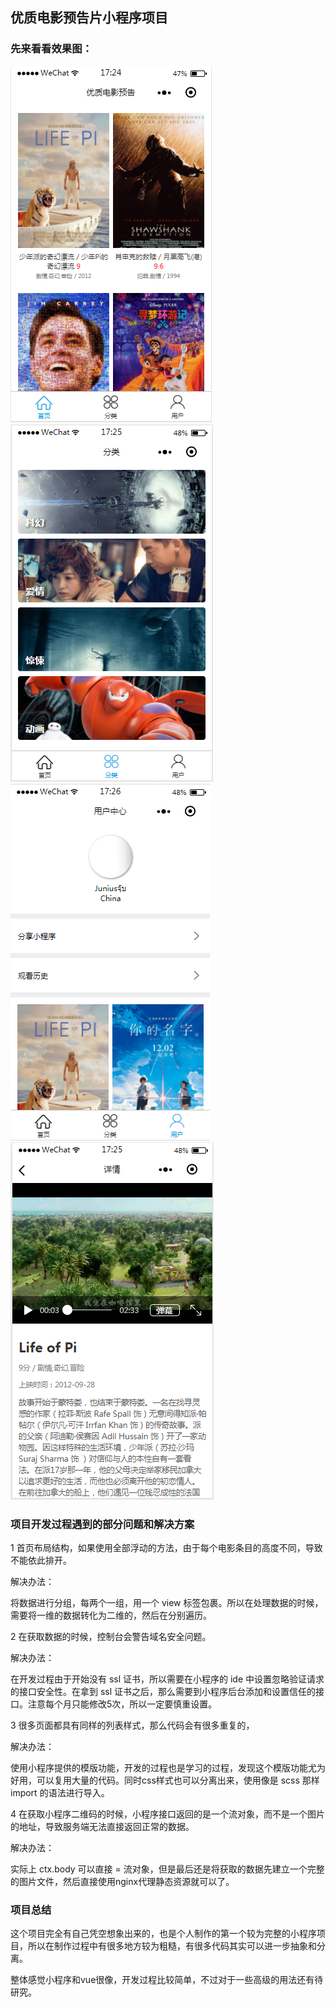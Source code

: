## 优质电影预告片小程序项目

### 先来看看效果图：

![avatar](movie/assets/demo/index.png)
![avatar](movie/assets/demo/object.png)
![avatar](movie/assets/demo/user.png)
![avatar](movie/assets/demo/detail.png)

### 项目开发过程遇到的部分问题和解决方案
1 首页布局结构，如果使用全部浮动的方法，由于每个电影条目的高度不同，导致不能依此排开。

解决办法：

将数据进行分组，每两个一组，用一个 view 标签包裹。所以在处理数据的时候，需要将一维的数据转化为二维的，然后在分别遍历。

2 在获取数据的时候，控制台会警告域名安全问题。

解决办法：

在开发过程由于开始没有 ssl 证书，所以需要在小程序的 ide 中设置忽略验证请求的接口安全性。在拿到 ssl 证书之后，那么需要到小程序后台添加和设置信任的接口。注意每个月只能修改5次，所以一定要慎重设置。

3 很多页面都具有同样的列表样式，那么代码会有很多重复的，

解决办法：

使用小程序提供的模版功能，开发的过程也是学习的过程，发现这个模版功能尤为好用，可以复用大量的代码。同时css样式也可以分离出来，使用像是 scss 那样 import 的语法进行导入。

4 在获取小程序二维码的时候，小程序接口返回的是一个流对象，而不是一个图片的地址，导致服务端无法直接返回正常的数据。

解决办法：

实际上 ctx.body 可以直接 = 流对象，但是最后还是将获取的数据先建立一个完整的图片文件，然后直接使用nginx代理静态资源就可以了。

### 项目总结
这个项目完全有自己凭空想象出来的，也是个人制作的第一个较为完整的小程序项目，所以在制作过程中有很多地方较为粗糙，有很多代码其实可以进一步抽象和分离。

整体感觉小程序和vue很像，开发过程比较简单，不过对于一些高级的用法还有待研究。
